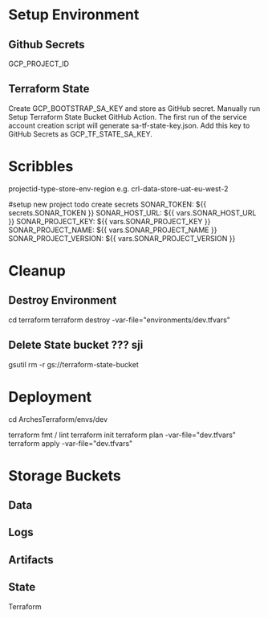 # Setup Environment

## Github Secrets
GCP_PROJECT_ID

## Terraform State
Create GCP_BOOTSTRAP_SA_KEY and store as GitHub secret.
Manually run Setup Terraform State Bucket GitHub Action.
The first run of the service account creation script will generate sa-tf-state-key.json. Add this key to GitHub Secrets as GCP_TF_STATE_SA_KEY.

# Scribbles
projectid-type-store-env-region
e.g. crl-data-store-uat-eu-west-2

#setup new project todo
create secrets
        SONAR_TOKEN: ${{ secrets.SONAR_TOKEN }}
        SONAR_HOST_URL: ${{ vars.SONAR_HOST_URL }}
        SONAR_PROJECT_KEY: ${{ vars.SONAR_PROJECT_KEY }}
        SONAR_PROJECT_NAME: ${{ vars.SONAR_PROJECT_NAME }}
        SONAR_PROJECT_VERSION: ${{ vars.SONAR_PROJECT_VERSION }}

# Cleanup
## Destroy Environment
cd terraform
terraform destroy -var-file="environments/dev.tfvars"
## Delete State bucket  ??? sji
gsutil rm -r gs://terraform-state-bucket



# Deployment
cd ArchesTerraform/envs/dev

terraform fmt / lint
terraform init
terraform plan -var-file="dev.tfvars"
terraform apply -var-file="dev.tfvars"

# Storage Buckets

## Data

## Logs

## Artifacts

## State
Terraform
